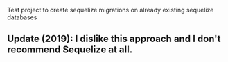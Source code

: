 Test project to create sequelize migrations on already existing sequelize databases

## Update (2019): I dislike this approach and I don't recommend Sequelize at all.
